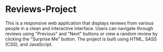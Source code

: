 # Reviews-Project
This is a responsive web application that displays reviews from various people in a clean and interactive interface. Users can navigate through reviews using "Previous" and "Next" buttons or view a random review by clicking the "Surprise Me" button. The project is built using HTML, SASS (CSS), and JavaScript.
